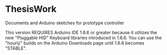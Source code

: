 # ThesisWork
Documents and Arduino sketches for prototype controller

This version REQUIRES Arduino IDE 1.6.6 or greater because it utilizes the new "Pluggable HID" Keyboard libraries introduced in 1.6.6.  You can use the "hourly" builds on the Arduino Downloads page until 1.6.6 becomes "STABLE".
